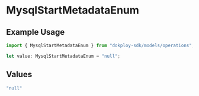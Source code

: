 # MysqlStartMetadataEnum

## Example Usage

```typescript
import { MysqlStartMetadataEnum } from "dokploy-sdk/models/operations";

let value: MysqlStartMetadataEnum = "null";
```

## Values

```typescript
"null"
```